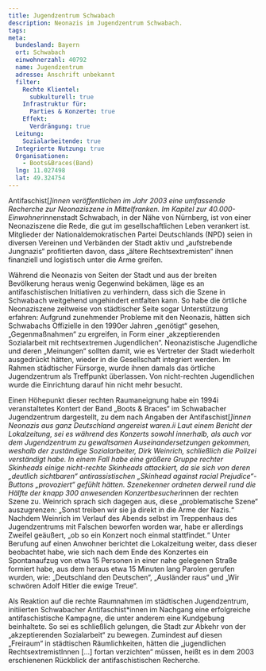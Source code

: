 ```yaml
---
title: Jugendzentrum Schwabach
description: Neonazis im Jugendzentrum Schwabach.
tags:
meta:
  bundesland: Bayern
  ort: Schwabach
  einwohnerzahl: 40792
  name: Jugendzentrum
  adresse: Anschrift unbekannt
  filter:
    Rechte Klientel:
      subkulturell: true
    Infrastruktur für:
      Parties & Konzerte: true
    Effekt:
      Verdrängung: true
  Leitung:
    Sozialarbeitende: true
  Integrierte Nutzung: true
  Organisationen: 
    - Boots&Braces(Band)
  lng: 11.027498
  lat: 49.324754
---
```


Antifaschist[*]innen veröffentlichen im Jahr 2003 eine umfassende Recherche zur Neonaziszene in Mittelfranken. Im Kapitel zur 40.000-Einwohner*innenstadt Schwabach, in der Nähe von Nürnberg, ist von einer Neonaziszene die Rede, die gut im gesellschaftlichen Leben verankert ist. Mitglieder der Nationaldemokratischen Partei Deutschlands (NPD) seien in diversen Vereinen und Verbänden der Stadt aktiv und „aufstrebende Jungnazis“ profitierten davon, dass „ältere Rechtsextremisten“ ihnen finanziell und logistisch unter die Arme greifen.

Während die Neonazis von Seiten der Stadt und aus der breiten Bevölkerung heraus wenig Gegenwind bekämen, läge es an antifaschistischen Initiativen zu verhindern, dass sich die Szene in Schwabach weitgehend ungehindert entfalten kann. So habe die örtliche Neonaziszene zeitweise von städtischer Seite sogar Unterstützung erfahren: Aufgrund zunehmender Probleme mit den Neonazis, hätten sich Schwabachs Offizielle in den 1990er Jahren „genötigt“ gesehen, „Gegenmaßnahmen“ zu ergreifen, in Form einer „akzeptierenden Sozialarbeit mit rechtsextremen Jugendlichen“. Neonazistische Jugendliche und deren „Meinungen“ sollten damit, wie es Vertreter der Stadt wiederholt ausgedrückt hätten, wieder in die Gesellschaft integriert werden. Im Rahmen städtischer Fürsorge, wurde ihnen damals das örtliche Jugendzentrum als Treffpunkt überlassen. Von nicht-rechten Jugendlichen wurde die Einrichtung darauf hin nicht mehr besucht.

Einen Höhepunkt dieser rechten Raumaneignung habe ein 1994i veranstaltetes Kontert der Band „Boots & Braces“ im Schwabacher Jugendzentrum dargestellt, zu dem nach Angaben der Antifaschist[*]innen Neonazis aus ganz Deutschland angereist waren.ii Laut einem Bericht der Lokalzeitung, sei es während des Konzerts sowohl innerhalb, als auch vor dem Jugendzentrum zu gewaltsamen Auseinandersetzungen gekommen, weshalb der zuständige Sozialarbeiter, Dirk Weinrich, schließlich die Polizei verständigt habe. In einem Fall habe eine größere Gruppe rechter Skinheads einige nicht-rechte Skinheads attackiert, da sie sich von deren „deutlich sichtbaren“ antirassistischen „Skinhead against racial Prejudice“-Buttons „provoziert“ gefühlt hätten. Szenekenner ordneten derweil rund die Hälfte der knapp 300 anwesenden Konzertbesucher*innen der rechten Szene zu. Weinrich sprach sich dagegen aus, diese „problematische Szene“ auszugrenzen: „Sonst treiben wir sie ja direkt in die Arme der Nazis.“ Nachdem Weinrich im Verlauf des Abends selbst im Treppenhaus des Jugendzentrums mit Falschen beworfen worden war, habe er allerdings Zweifel geäußert, „ob so ein Konzert noch einmal stattfindet.“ Unter Berufung auf einen Anwohner berichtet die Lokalzeitung weiter, dass dieser beobachtet habe, wie sich nach dem Ende des Konzertes ein Spontanaufzug von etwa 15 Personen in einer nahe gelegenen Straße formiert habe, aus dem heraus etwa 15 Minuten lang Parolen gerufen wurden, wie: „Deutschland den Deutschen“, „Ausländer raus“ und „Wir schwören Adolf Hitler die ewige Treue“.

Als Reaktion auf die rechte Raumnahmen im städtischen Jugendzentrum, initiierten Schwabacher Antifaschist*innen im Nachgang eine erfolgreiche antifaschistische Kampagne, die unter anderem eine Kundgebung beinhaltete. So sei es schließlich gelungen, die Stadt zur Abkehr von der „akzeptierenden Sozialarbeit“ zu bewegen. Zumindest auf diesen „Freiraum“ in städtischen Räumlichkeiten, hätten die „jugendlichen RechtsextremistInnen [...] fortan verzichten“ müssen, heißt es in dem 2003 erschienenen Rückblick der antifaschistischen Recherche.